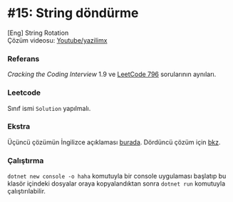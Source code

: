# #15: String döndürme

[Eng] String Rotation  
Çözüm videosu: [Youtube/yazilimx](https://youtu.be/-vKEUpch5m8)

### Referans

_Cracking the Coding Interview_ 1.9 ve [LeetCode 796](https://leetcode.com/problems/rotate-string/) sorularının aynıları.

### Leetcode

Sınıf ismi `Solution` yapılmalı.

### Ekstra

Üçüncü çözümün İngilizce açıklaması [burada](https://leetcode.com/problems/rotate-string/solution/). Dördüncü çözüm için [bkz](https://www.youtube.com/watch?v=JoF0Z7nVSrA).

### Çalıştırma

`dotnet new console -o haha` komutuyla bir console uygulaması başlatıp bu klasör içindeki dosyalar oraya kopyalandıktan sonra `dotnet run` komutuyla çalıştırılabilir.
